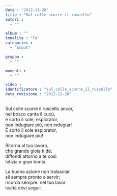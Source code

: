 ```yaml
---
date : "2012-11-28"
title : "Sul colle scorre il ruscello"
autori : 
  - ""

album : ""
tonalita : "Fa"
categories : 
  - "Scout"

gruppo : 
  - ""

momenti : 
  - ""

video : 
identificatore : "sul_colle_scorre_il_ruscello"
data_revisione : "2012-11-28"
---
```

  
  
Sul colle scorre il ruscello ancor,  
nel bosco canta il cucù,  
è sorto il sole, esplorator,  
non indugiare più, non indugiar!  
È sorto il sole esplorator,  
non indugiare più!  
  
  
Ritorna al tuo lavoro,  
che grande gioia ti dà;  
diffondi attorno a te così  
letizia e gran bontà.  
  
  
  
La buona azione non tralasciar  
sii sempre pronto a servir;  
ricorda sempre: nel tuo lavor  
lealtà devi seguir.  
  
